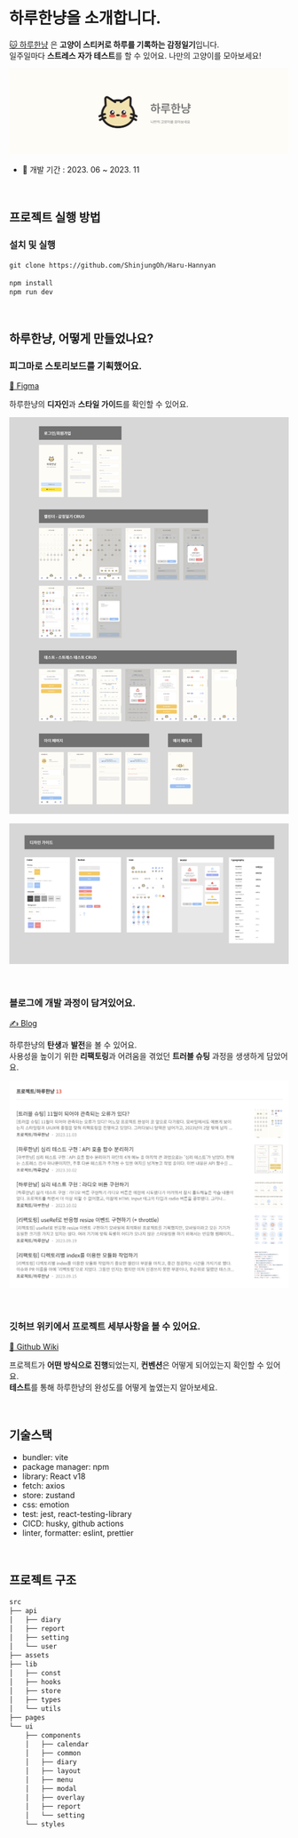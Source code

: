 # 하루한냥을 소개합니다.

[🐱 하루한냥](http://haru-hannyan.com/) 은 **고양이 스티커로 하루를 기록하는 감정일기**입니다.   
일주일마다 **스트레스 자가 테스트**를 할 수 있어요. 나만의 고양이를 모아보세요!

![](public/images/readme/하루한냥_배너.png)

- 📅 개발 기간 : 2023. 06 ~ 2023. 11

<br/>

## 프로젝트 실행 방법

### 설치 및 실행

```
git clone https://github.com/ShinjungOh/Haru-Hannyan

npm install
npm run dev
```


<br/>

## 하루한냥, 어떻게 만들었나요?  

### 피그마로 스토리보드를 기획했어요.

[🎨 Figma](https://www.figma.com/file/S88IviCMlCb4xS7rzNI5UK/%ED%95%98%EB%A3%A8%ED%95%9C%EB%83%A5?type=design&node-id=0%3A1&mode=design&t=r4R09lYfU7Jvpk4K-1)

하루한냥의 **디자인**과 **스타일 가이드**를 확인할 수 있어요.

![UIUX스토리보드](public/images/readme/UIUX스토리보드.png)

![디자인토큰](public/images/readme/디자인토큰.png)

<br/>

### 블로그에 개발 과정이 담겨있어요.

[✍️ Blog](https://shinjungoh.tistory.com/category/%ED%94%84%EB%A1%9C%EC%A0%9D%ED%8A%B8/%ED%95%98%EB%A3%A8%ED%95%9C%EB%83%A5)

하루한냥의 **탄생**과 **발전**을 볼 수 있어요.   
사용성을 높이기 위한 **리팩토링**과 어려움을 겪었던 **트러블 슈팅** 과정을 생생하게 담았어요.  

![블로그](public/images/readme/blog.png)

<br/>

### 깃허브 위키에서 프로젝트 세부사항을 볼 수 있어요.

[🔎 Github Wiki](https://github.com/ShinjungOh/Haru-Hannyan/wiki)

프로젝트가 **어떤 방식으로 진행**되었는지, **컨벤션**은 어떻게 되어있는지 확인할 수 있어요.  
**테스트**를 통해 하루한냥의 완성도를 어떻게 높였는지 알아보세요.

<br/>

## 기술스택

- bundler: vite
- package manager: npm
- library: React v18
- fetch: axios
- store: zustand
- css: emotion
- test: jest, react-testing-library
- CICD: husky, github actions
- linter, formatter: eslint, prettier


<br/>

## 프로젝트 구조

```
src
├── api
│   ├── diary
│   ├── report
│   ├── setting
│   └── user
├── assets
├── lib
│   ├── const
│   ├── hooks
│   ├── store
│   ├── types
│   └── utils
├── pages
└── ui
    ├── components
    │   ├── calendar
    │   ├── common
    │   ├── diary
    │   ├── layout
    │   ├── menu
    │   ├── modal
    │   ├── overlay
    │   ├── report
    │   └── setting
    └── styles
```

<br/>
